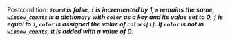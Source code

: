 Postcondition: ***`found` is false, `i` is incremented by 1, `n` remains the same, `window_counts` is a dictionary with `color` as a key and its value set to 0, `j` is equal to `i`, `color` is assigned the value of `colors[i]`. If `color` is not in `window_counts`, it is added with a value of 0.***